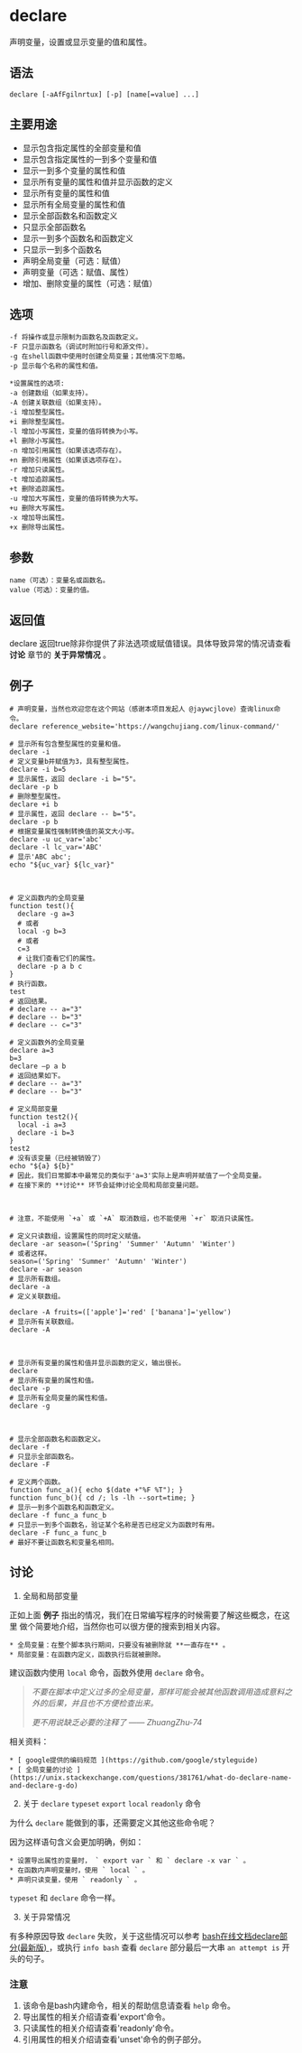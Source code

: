 #  declare

声明变量，设置或显示变量的值和属性。

##  语法

    
    
    declare [-aAfFgilnrtux] [-p] [name[=value] ...]
    

##  主要用途

  * 显示包含指定属性的全部变量和值 
  * 显示包含指定属性的一到多个变量和值 
  * 显示一到多个变量的属性和值 
  * 显示所有变量的属性和值并显示函数的定义 
  * 显示所有变量的属性和值 
  * 显示所有全局变量的属性和值 
  * 显示全部函数名和函数定义 
  * 只显示全部函数名 
  * 显示一到多个函数名和函数定义 
  * 只显示一到多个函数名 
  * 声明全局变量（可选：赋值） 
  * 声明变量（可选：赋值、属性） 
  * 增加、删除变量的属性（可选：赋值） 

##  选项

    
    
    -f 将操作或显示限制为函数名及函数定义。
    -F 只显示函数名（调试时附加行号和源文件）。
    -g 在shell函数中使用时创建全局变量；其他情况下忽略。
    -p 显示每个名称的属性和值。
    
    *设置属性的选项:
    -a 创建数组（如果支持）。
    -A 创建关联数组（如果支持）。
    -i 增加整型属性。
    +i 删除整型属性。
    -l 增加小写属性，变量的值将转换为小写。
    +l 删除小写属性。
    -n 增加引用属性（如果该选项存在）。
    +n 删除引用属性（如果该选项存在）。
    -r 增加只读属性。
    -t 增加追踪属性。
    +t 删除追踪属性。
    -u 增加大写属性，变量的值将转换为大写。
    +u 删除大写属性。
    -x 增加导出属性。
    +x 删除导出属性。
    

##  参数

    
    
    name（可选）：变量名或函数名。
    value（可选）：变量的值。
    

##  返回值

declare 返回true除非你提供了非法选项或赋值错误。具体导致异常的情况请查看 **讨论** 章节的 **关于异常情况** 。

##  例子

    
    
    # 声明变量，当然也欢迎您在这个网站（感谢本项目发起人 @jaywcjlove）查询linux命令。
    declare reference_website='https://wangchujiang.com/linux-command/'
    
    # 显示所有包含整型属性的变量和值。
    declare -i
    # 定义变量b并赋值为3，具有整型属性。
    declare -i b=5
    # 显示属性，返回 declare -i b="5"。
    declare -p b
    # 删除整型属性。
    declare +i b
    # 显示属性，返回 declare -- b="5"。
    declare -p b
    # 根据变量属性强制转换值的英文大小写。
    declare -u uc_var='abc'
    declare -l lc_var='ABC'
    # 显示'ABC abc';
    echo "${uc_var} ${lc_var}"
    
    
    
    # 定义函数内的全局变量
    function test(){
      declare -g a=3
      # 或者
      local -g b=3
      # 或者
      c=3
      # 让我们查看它们的属性。
      declare -p a b c
    }
    # 执行函数。
    test
    # 返回结果。
    # declare -- a="3"
    # declare -- b="3"
    # declare -- c="3"
    
    # 定义函数外的全局变量
    declare a=3
    b=3
    declare –p a b
    # 返回结果如下。
    # declare -- a="3"
    # declare -- b="3"
    
    # 定义局部变量
    function test2(){
      local -i a=3
      declare -i b=3
    }
    test2
    # 没有该变量（已经被销毁了）
    echo "${a} ${b}"
    # 因此，我们日常脚本中最常见的类似于'a=3'实际上是声明并赋值了一个全局变量。
    # 在接下来的 **讨论** 环节会延伸讨论全局和局部变量问题。
    
    
    
    # 注意，不能使用 `+a` 或 `+A` 取消数组，也不能使用 `+r` 取消只读属性。
    
    # 定义只读数组，设置属性的同时定义赋值。
    declare -ar season=('Spring' 'Summer' 'Autumn' 'Winter')
    # 或者这样。
    season=('Spring' 'Summer' 'Autumn' 'Winter')
    declare -ar season
    # 显示所有数组。
    declare -a
    # 定义关联数组。
    
    declare -A fruits=(['apple']='red' ['banana']='yellow')
    # 显示所有关联数组。
    declare -A
    
    
    
    # 显示所有变量的属性和值并显示函数的定义，输出很长。
    declare
    # 显示所有变量的属性和值。
    declare -p
    # 显示所有全局变量的属性和值。
    declare -g
    
    
    
    # 显示全部函数名和函数定义。
    declare -f
    # 只显示全部函数名。
    declare -F
    
    # 定义两个函数。
    function func_a(){ echo $(date +"%F %T"); }
    function func_b(){ cd /; ls -lh --sort=time; }
    # 显示一到多个函数名和函数定义。
    declare -f func_a func_b
    # 只显示一到多个函数名，验证某个名称是否已经定义为函数时有用。
    declare -F func_a func_b
    # 最好不要让函数名和变量名相同。
    

##  讨论

  1. 全局和局部变量 

正如上面 **例子** 指出的情况，我们在日常编写程序的时候需要了解这些概念，在这里 做个简要地介绍，当然你也可以很方便的搜索到相关内容。

    * 全局变量：在整个脚本执行期间，只要没有被删除就 **一直存在** 。 
    * 局部变量：在函数内定义，函数执行后就被删除。 

建议函数内使用 ` local ` 命令，函数外使用 ` declare ` 命令。

> _不要在脚本中定义过多的全局变量，那样可能会被其他函数调用造成意料之外的后果，并且也不方便检查出来。_
>
> _更不用说缺乏必要的注释了 —— ZhuangZhu-74_

相关资料：

    * [ google提供的编码规范 ](https://github.com/google/styleguide)
    * [ 全局变量的讨论 ](https://unix.stackexchange.com/questions/381761/what-do-declare-name-and-declare-g-do)
  2. 关于 ` declare ` ` typeset ` ` export ` ` local ` ` readonly ` 命令 

为什么 ` declare ` 能做到的事，还需要定义其他这些命令呢？

因为这样语句含义会更加明确，例如：

    * 设置导出属性的变量时， ` export var ` 和 ` declare -x var ` 。 
    * 在函数内声明变量时，使用 ` local ` 。 
    * 声明只读变量，使用 ` readonly ` 。 

` typeset ` 和 ` declare ` 命令一样。

  3. 关于异常情况 

有多种原因导致 ` declare ` 失败，关于这些情况可以参考 [ bash在线文档declare部分(最新版)
](https://www.gnu.org/software/bash/manual/bash.html#index-declare) ，或执行 `
info bash ` 查看 ` declare ` 部分最后一大串 ` an attempt is ` 开头的句子。

###  注意

  1. 该命令是bash内建命令，相关的帮助信息请查看 ` help ` 命令。 
  2. 导出属性的相关介绍请查看'export'命令。 
  3. 只读属性的相关介绍请查看'readonly'命令。 
  4. 引用属性的相关介绍请查看'unset'命令的例子部分。 

